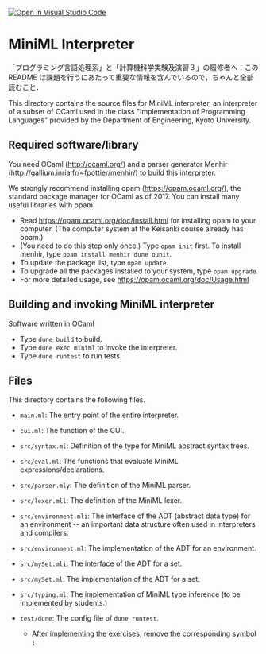 [![Open in Visual Studio Code](https://classroom.github.com/assets/open-in-vscode-718a45dd9cf7e7f842a935f5ebbe5719a5e09af4491e668f4dbf3b35d5cca122.svg)](https://classroom.github.com/online_ide?assignment_repo_id=11307170&assignment_repo_type=AssignmentRepo)
# MiniML Interpreter

「プログラミング言語処理系」と「計算機科学実験及演習３」の履修者へ：この README は課題を行うにあたって重要な情報を含んでいるので，ちゃんと全部読むこと．

This directory contains the source files for MiniML interpreter, an
interpreter of a subset of OCaml used in the class "Implementation of
Programming Languages" provided by the Department of Engineering,
Kyoto University.

## Required software/library

You need OCaml (http://ocaml.org/) and a parser generator Menhir
(http://gallium.inria.fr/~fpottier/menhir/) to build this interpreter.

We strongly recommend installing opam (https://opam.ocaml.org/), the
standard package manager for OCaml as of 2017. You can install many
useful libraries with opam.

- Read https://opam.ocaml.org/doc/Install.html for installing opam to
  your computer. (The computer system at the Keisanki course already
  has opam.)
- (You need to do this step only once.) Type `opam init` first. To
  install menhir, type `opam install menhir dune ounit`.
- To update the package list, type `opam update`.
- To upgrade all the packages installed to your system, type `opam upgrade`.
- For more detailed usage, see https://opam.ocaml.org/doc/Usage.html

## Building and invoking MiniML interpreter

Software written in OCaml

- Type `dune build` to build.
- Type `dune exec miniml` to invoke the interpreter.
- Type `dune runtest` to run tests


## Files

This directory contains the following files.

- `main.ml`: The entry point of the entire interpreter.
- `cui.ml`: The function of the CUI.
- `src/syntax.ml`: Definition of the type for MiniML abstract syntax trees.
- `src/eval.ml`: The functions that evaluate MiniML expressions/declarations.
- `src/parser.mly`: The definition of the MiniML parser.
- `src/lexer.mll`: The definition of the MiniML lexer.
- `src/environment.mli`: The interface of the ADT (abstract data type) for
  an environment -- an important data structure often used in
  interpreters and compilers.
- `src/environment.ml`: The implementation of the ADT for an environment.
- `src/mySet.mli`: The interface of the ADT for a set.
- `src/mySet.ml`: The implementation of the ADT for a set.
- `src/typing.ml`: The implementation of MiniML type inference (to be
  implemented by students.)

- `test/dune`: The config file of `dune runtest`. 
  - After implementing the exercises, remove the corresponding symbol `;`.